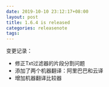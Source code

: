 ```yaml
---
date: 2019-10-10 23:12:17+08:00
layout: post
title: 1.6.4 is released
categories: releasenote
tags: 
---
```


变更记录：

* 修正Txt过滤器的片段分割问题
* 添加了两个机器翻译：阿里巴巴和云译
* 增加机器翻译比较器


